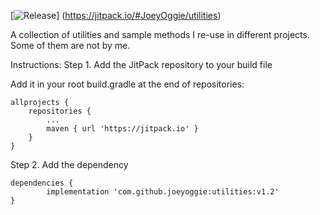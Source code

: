 [![Release](https://jitpack.io/v/User/Repo.svg)]
(https://jitpack.io/#JoeyOggie/utilities)

A collection of utilities and sample methods I re-use in different projects. Some of them are not by me.

Instructions:
Step 1. Add the JitPack repository to your build file

Add it in your root build.gradle at the end of repositories:

	allprojects {
		repositories {
			...
			maven { url 'https://jitpack.io' }
		}
	}

Step 2. Add the dependency

	dependencies {
	        implementation 'com.github.joeyoggie:utilities:v1.2'
	}
